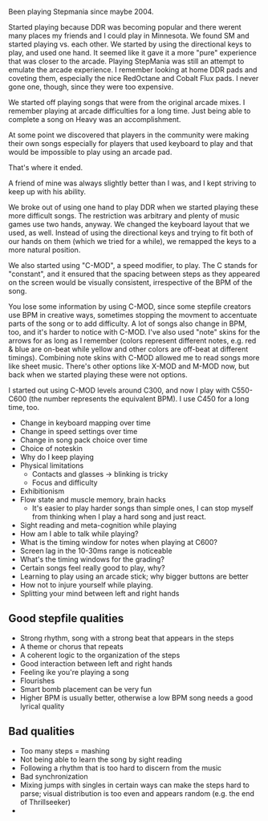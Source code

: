 Been playing Stepmania since maybe 2004.

Started playing because DDR was becoming popular and there werent many places my friends and I could play in Minnesota. We found SM and started playing vs. each other. We started by using the directional keys to play, and used one hand. It seemed like it gave it a more "pure" experience that was closer to the arcade. Playing StepMania was still an attempt to emulate the arcade experience. I remember looking at home DDR pads and coveting them, especially the nice RedOctane and Cobalt Flux pads. I never gone one, though, since they were too expensive.

We started off playing songs that were from the original arcade mixes. I remember playing at arcade difficulties for a long time. Just being able to complete a song on Heavy was an accomplishment.

At some point we discovered that players in the community were making their own songs especially for players that used keyboard to play and that would be impossible to play using an arcade pad.

That's where it ended.

A friend of mine was always slightly better than I was, and I kept striving to keep up with his ability.

We broke out of using one hand to play DDR when we started playing these more difficult songs. The restriction was arbitrary and plenty of music games use two hands, anyway. We changed the keyboard layout that we used, as well. Instead of using the directional keys and trying to fit both of our hands on them (which we tried for a while), we remapped the keys to a more natural position.

We also started using "C-MOD", a speed modifier, to play. The C stands for "constant", and it ensured that the spacing between steps as they appeared on the screen would be visually consistent, irrespective of the BPM of the song.

You lose some information by using C-MOD, since some stepfile creators use BPM in creative ways, sometimes stopping the movment to accentuate parts of the song or to add difficulty. A lot of songs also change in BPM, too, and it's harder to notice with C-MOD. I've also used "note" skins for the arrows for as long as I remember (colors represent different notes, e.g. red & blue are on-beat while yellow and other colors are off-beat at different timings). Combining note skins with C-MOD allowed me to read songs more like sheet music. There's other options like X-MOD and M-MOD now, but back when we started playing these were not options.

I started out using C-MOD levels around C300, and now I play with C550-C600 (the number represents the equivalent BPM). I use C450 for a long time, too.

* Change in keyboard mapping over time
* Change in speed settings over time
* Change in song pack choice over time
* Choice of noteskin
* Why do I keep playing
* Physical limitations
    - Contacts and glasses -> blinking is tricky
    - Focus and difficulty
* Exhibitionism
* Flow state and muscle memory, brain hacks
    - It's easier to play harder songs than simple ones, I can stop myself from thinking when I play a hard song and just react.
* Sight reading and meta-cognition while playing
* How am I able to talk while playing?
* What is the timing window for notes when playing at C600?
* Screen lag in the 10-30ms range is noticeable
* What's the timing windows for the grading?
* Certain songs feel really good to play, why?
* Learning to play using an arcade stick; why bigger buttons are better
* How not to injure yourself while playing.
* Splitting your mind between left and right hands

## Good stepfile qualities

* Strong rhythm, song with a strong beat that appears in the steps
* A theme or chorus that repeats
* A coherent logic to the organization of the steps
* Good interaction between left and right hands
* Feeling ike you're playing a song
* Flourishes
* Smart bomb placement can be very fun
* Higher BPM is usually better, otherwise a low BPM song needs a good lyrical quality

## Bad qualities

* Too many steps = mashing
* Not being able to learn the song by sight reading
* Following a rhythm that is too hard to discern from the music
* Bad synchronization
* Mixing jumps with singles in certain ways can make the steps hard to parse; visual distribution is too even and appears random (e.g. the end of Thrillseeker)
* 

